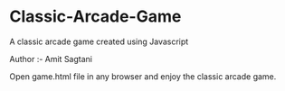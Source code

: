# Classic-Arcade-Game
A classic arcade game created using Javascript

Author :- Amit Sagtani

Open game.html file in any browser and enjoy the classic arcade game.
